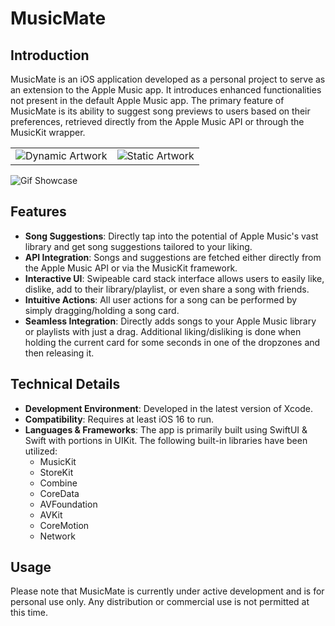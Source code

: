 # MusicMate

## Introduction

MusicMate is an iOS application developed as a personal project to serve as an extension to the Apple Music app. It introduces enhanced functionalities not present in the default Apple Music app. The primary feature of MusicMate is its ability to suggest song previews to users based on their preferences, retrieved directly from the Apple Music API or through the MusicKit wrapper.

<table>
  <tr>
    <td>
        <img src="screenshots/dynamic_artwork.PNG" alt="Dynamic Artwork"/>
    </td>
    <td>
        <img src="screenshots/static_artwork.PNG" alt="Static Artwork"/>
    </td>
  </tr>
</table>

<img src="screenshots/swipe.gif" alt="Gif Showcase"/>

## Features

- **Song Suggestions**: Directly tap into the potential of Apple Music's vast library and get song suggestions tailored to your liking.
- **API Integration**: Songs and suggestions are fetched either directly from the Apple Music API or via the MusicKit framework.
- **Interactive UI**: Swipeable card stack interface allows users to easily like, dislike, add to their library/playlist, or even share a song with friends.
- **Intuitive Actions**: All user actions for a song can be performed by simply dragging/holding a song card.
- **Seamless Integration**: Directly adds songs to your Apple Music library or playlists with just a drag. Additional liking/disliking is done when holding the current card for some seconds in one of the dropzones and then releasing it.

## Technical Details

- **Development Environment**: Developed in the latest version of Xcode.
- **Compatibility**: Requires at least iOS 16 to run.
- **Languages & Frameworks**: The app is primarily built using SwiftUI & Swift with portions in UIKit. The following built-in libraries have been utilized:
  - MusicKit
  - StoreKit
  - Combine
  - CoreData
  - AVFoundation
  - AVKit
  - CoreMotion
  - Network
  
## Usage

Please note that MusicMate is currently under active development and is for personal use only. Any distribution or commercial use is not permitted at this time.
